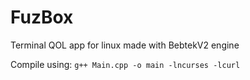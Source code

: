# FuzBox
Terminal QOL app for linux made with BebtekV2 engine

Compile using: ```g++ Main.cpp -o main -lncurses -lcurl```

